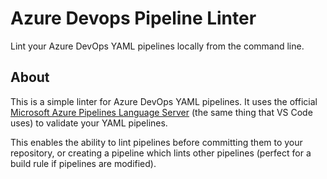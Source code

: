 # Azure Devops Pipeline Linter

Lint your Azure DevOps YAML pipelines locally from the command line.

## About
This is a simple linter for Azure DevOps YAML pipelines. It uses the official [Microsoft Azure Pipelines Language Server](https://github.com/microsoft/azure-pipelines-language-server) (the same thing that VS Code uses) to validate your YAML pipelines.

This enables the ability to lint pipelines before committing them to your repository, or creating a pipeline which lints other pipelines (perfect for a build rule if pipelines are modified).
